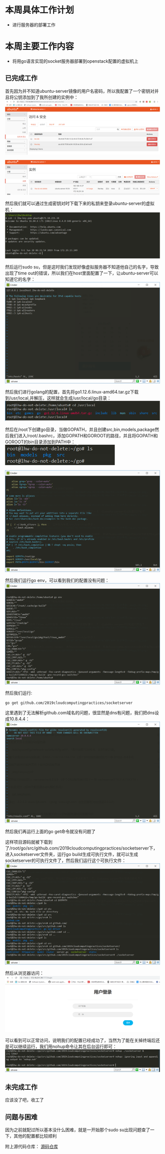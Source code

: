 # 本周具体工作计划
+ 进行服务器的部署工作

# 本周主要工作内容
+ 将用go语言实现的socket服务器部署到openstack配置的虚拟机上

## 已完成工作
首先因为并不知道ubuntu-server镜像的用户名密码，所以我配置了一个密钥对并且将公钥添加到了我所创建的实例中：
![](https://raw.githubusercontent.com/2019cloudcomputingpractices/CloudComputingCourse/16340147-%E5%88%98%E6%81%92%E4%BC%9F/实训考核/image/10.png)

![](https://raw.githubusercontent.com/2019cloudcomputingpractices/CloudComputingCourse/16340147-%E5%88%98%E6%81%92%E4%BC%9F/实训考核/image/11.png)

然后我们就可以通过生成密钥对时下载下来的私钥来登录ubuntu-server的虚拟机：
![](https://raw.githubusercontent.com/2019cloudcomputingpractices/CloudComputingCourse/16340147-%E5%88%98%E6%81%92%E4%BC%9F/实训考核/image/12.png)

然后运行sudo su，但是这时我们发现好像虚拟服务器不知道他自己的名字，导致出现了time out的错误，所以我们在host里面配置了一下，让ubuntu-server可以知道它的名字：
![](https://raw.githubusercontent.com/2019cloudcomputingpractices/CloudComputingCourse/16340147-%E5%88%98%E6%81%92%E4%BC%9F/实训考核/image/13.png)


然后我们进行golang的配置，首先将go1.12.6.linux-amd64.tar.gz下载到/usr/local,并解压，这样就会生成/usr/local/go目录：
![](https://raw.githubusercontent.com/2019cloudcomputingpractices/CloudComputingCourse/16340147-%E5%88%98%E6%81%92%E4%BC%9F/实训考核/image/14.png)

然后在/root下创建go目录，当做GOPATH，并且创建src,bin,models,package然后我们进入/root/.bashrc，添加GOPATH和GOROOT的路径，并且将GOPATH和GOROOT的bin目录添加到PATH中：
![](https://raw.githubusercontent.com/2019cloudcomputingpractices/CloudComputingCourse/16340147-%E5%88%98%E6%81%92%E4%BC%9F/实训考核/image/17.png)


![](https://raw.githubusercontent.com/2019cloudcomputingpractices/CloudComputingCourse/16340147-%E5%88%98%E6%81%92%E4%BC%9F/实训考核/image/15.png)

然后我们运行go env，可以看到我们的配置没有问题：
![](https://raw.githubusercontent.com/2019cloudcomputingpractices/CloudComputingCourse/16340147-%E5%88%98%E6%81%92%E4%BC%9F/实训考核/image/16.png)

然后我们运行:
```
go get github.com/2019cloudcomputingpractices/socketserver
```
这里遇到了无法解析github.com域名的问题，很显然是dns有问题，我们把dns设成10.8.4.4：
![](https://raw.githubusercontent.com/2019cloudcomputingpractices/CloudComputingCourse/16340147-%E5%88%98%E6%81%92%E4%BC%9F/实训考核/image/20.png)

然后我们再运行上面的go get命令就没有问题了

这样项目源码就被下载到了/root/go/src/github.com/2019cloudcomputingpractices/socketserver下，进入socketserver文件夹，运行go build生成可执行文件，就可以生成socketserver的可执行文件了，然后我们运行这个可执行文件：
![](https://raw.githubusercontent.com/2019cloudcomputingpractices/CloudComputingCourse/16340147-%E5%88%98%E6%81%92%E4%BC%9F/实训考核/image/18.png)

然后从浏览器访问：
![](https://raw.githubusercontent.com/2019cloudcomputingpractices/CloudComputingCourse/16340147-%E5%88%98%E6%81%92%E4%BC%9F/实训考核/image/19.png)

可以看到可以正常访问，说明我们的配置已经成功了，当然为了能在关掉终端后还是可以继续运行，我们用nohup命令让其在后台运行即可：
![](https://raw.githubusercontent.com/2019cloudcomputingpractices/CloudComputingCourse/16340147-%E5%88%98%E6%81%92%E4%BC%9F/实训考核/image/21.png)

## 未完成工作
应该没了吧，收工了

## 问题与困难
因为之前就配过所以基本没什么困难，就是一开始那个sudo su出现问题查了一下，其他的配置都比较顺利


附上源代码仓库：
[源码仓库](https://github.com/2019cloudcomputingpractices/socketserver)

